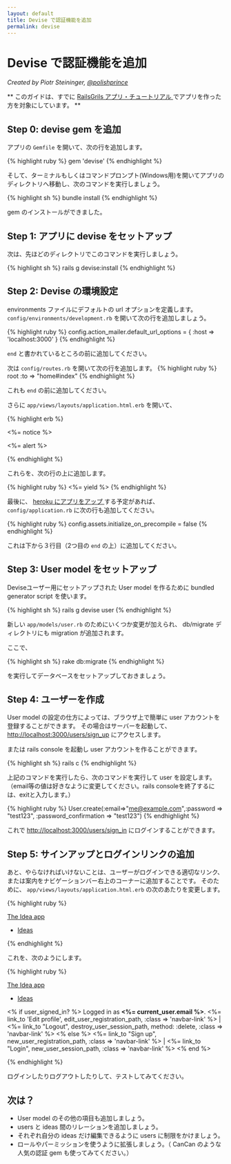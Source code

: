 ```yaml
---
layout: default
title: Devise で認証機能を追加
permalink: devise
---
```


# Devise で認証機能を追加

*Created by Piotr Steininger, [@polishprince](https://twitter.com/polishprince)*

** このガイドは、すでに [ RailsGrils アプリ・チュートリアル ](/app) でアプリを作った方を対象にしています。 **



## Step 0: devise gem を追加

アプリの `Gemfile` を開いて、次の行を追加します。

{% highlight ruby %}
gem 'devise'
{% endhighlight %}

そして、ターミナルもしくはコマンドプロンプト(Windows用)を開いてアプリのディレクトリへ移動し、次のコマンドを実行しましょう。

{% highlight sh %}
bundle install
{% endhighlight %}

gem のインストールができました。


## Step 1: アプリに devise をセットアップ

次は、先ほどのディレクトリでこのコマンドを実行しましょう。

{% highlight sh %}
rails g devise:install
{% endhighlight %}


## Step 2: Devise の環境設定

environments ファイルにデフォルトの url オプションを定義します。
`config/environments/development.rb` を開いて次の行を追加しましょう。

{% highlight ruby %}
   config.action_mailer.default_url_options = { :host => 'localhost:3000' }
{% endhighlight %}

`end` と書かれているところの前に追加してください。

次は `config/routes.rb` を開いて次の行を追加します。
{% highlight ruby %}
   root :to => "home#index"
{% endhighlight %}

これも `end` の前に追加してください。

さらに `app/views/layouts/application.html.erb` を開いて、

{% highlight erb %}
    <p class="notice"><%= notice %></p>
    <p class="alert"><%= alert %></p>
{% endhighlight %}

これらを、次の行の上に追加します。

{% highlight ruby %}
   <%= yield %>
{% endhighlight %}

最後に、 [ heroku にアプリをアップ ](/heroku) する予定があれば、 `config/application.rb` に次の行も追加してください。

{% highlight ruby %}
  config.assets.initialize_on_precompile = false
{% endhighlight %}

これは下から３行目（2つ目の `end` の上）に追加してください。


## Step 3: User model をセットアップ

Deviseユーザー用にセットアップされた User model を作るために bundled generator script を使います。

{% highlight sh %}
   rails g devise user
{% endhighlight %}

新しい `app/models/user.rb` のためにいくつか変更が加えられ、 db/migrate ディレクトリにも migration が追加されます。

ここで、

{% highlight sh %}
  rake db:migrate
{% endhighlight %}

を実行してデータベースをセットアップしておきましょう。


## Step 4: ユーザーを作成

User model の設定の仕方によっては、ブラウザ上で簡単に user アカウントを登録することができます。
その場合はサーバーを起動して、 [http://localhost:3000/users/sign_up](http://localhost:3000/users/sign_up) にアクセスします。

または rails console を起動し user アカウントを作ることができます。

{% highlight sh %}
 rails c
{% endhighlight %}

上記のコマンドを実行したら、次のコマンドを実行して user を設定します。（email等の値は好きなように変更してください。rails consoleを終了するには、exitと入力します。）

{% highlight ruby %}
 User.create(:email=>"me@example.com",:password => "test123", :password_confirmation => "test123")
{% endhighlight %}

これで [http://localhost:3000/users/sign_in](http://localhost:3000/users/sign_in) にログインすることができます。

## Step 5: サインアップとログインリンクの追加

あと、やらなければいけないことは、ユーザーがログインできる適切なリンク、または案内をナビゲーションバー右上のコーナーに追加することです。
そのために、 `app/views/layouts/application.html.erb` の次のあたりを変更します。

{% highlight ruby %}
<div class="navbar navbar-fixed-top">
  <div class="navbar-inner">
    <div class="container">
      <a class="brand" href="/">The Idea app</a>
      <ul class="nav">
        <li class="active"><a href="/ideas">Ideas</a></li>
      </ul>
    </div>
  </div>
</div>
{% endhighlight %}

これを、次のようにします。

{% highlight ruby %}
<div class="navbar navbar-fixed-top">
  <div class="navbar-inner">
    <div class="container">
      <a class="brand" href="/">The Idea app</a>
      <ul class="nav">
        <li class="active"><a href="/ideas">Ideas</a></li>
      </ul>
      <p class="navbar-text pull-right">
        <% if user_signed_in? %>
          Logged in as <strong><%= current_user.email %></strong>.
          <%= link_to 'Edit profile', edit_user_registration_path, :class => 'navbar-link' %> |
          <%= link_to "Logout", destroy_user_session_path, method: :delete, :class => 'navbar-link'  %>
        <% else %>
          <%= link_to "Sign up", new_user_registration_path, :class => 'navbar-link'  %> |
          <%= link_to "Login", new_user_session_path, :class => 'navbar-link'  %>
        <% end %>
      </p>
    </div>
  </div>
</div>
{% endhighlight %}

ログインしたりログアウトしたりして、テストしてみてください。

## 次は？

* User model のその他の項目も追加しましょう。
* users と ideas 間のリレーションを追加しましょう。
* それぞれ自分の ideas だけ編集できるように users に制限をかけましょう。
* ロールやパーミッションを使うように拡張しましょう。（ CanCan のような人気の認証 gem も使ってみてください。）


